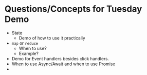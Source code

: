 # Questions/Concepts for Tuesday Demo

- State
  - Demo of how to use it practically
- `map` or `reduce` 
  - When to use?  
  - Example? 
- Demo for Event handlers besides click handlers.
- When to use Async/Await and when to use Promise
- 
